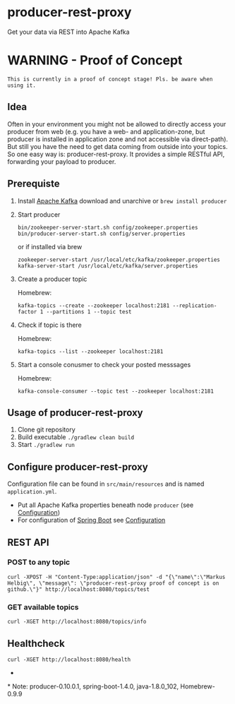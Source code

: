 # producer-rest-proxy
Get your data via REST into Apache Kafka

# WARNING - Proof of Concept

```
This is currently in a proof of concept stage! Pls. be aware when using it.
```

## Idea

Often in your environment you might not be allowed to directly access your producer from web (e.g. you have a web- and application-zone, but producer is installed in application zone and not accessible via direct-path). But still you have the need to get data coming from outside into your topics. So one easy way is: producer-rest-proxy. It provides a simple RESTful API, forwarding your payload to producer.

## Prerequiste

1. Install [Apache Kafka](http://producer.apache.org) download and unarchive or `brew install producer`
2. Start producer

	```
	bin/zookeeper-server-start.sh config/zookeeper.properties
	bin/producer-server-start.sh config/server.properties
	```
	
	or if installed via brew
	
	```
	zookeeper-server-start /usr/local/etc/kafka/zookeeper.properties
	kafka-server-start /usr/local/etc/kafka/server.properties
	```
	
3. Create a producer topic

   Homebrew:
   ```
   kafka-topics --create --zookeeper localhost:2181 --replication-factor 1 --partitions 1 --topic test
   ```

4. Check if topic is there

   Homebrew:
   ```
   kafka-topics --list --zookeeper localhost:2181
   ```

5. Start a console conusmer to check your posted messsages

   Homebrew:
   ```
   kafka-console-consumer --topic test --zookeeper localhost:2181
   ```

## Usage of producer-rest-proxy

1. Clone git repository
2. Build executable `./gradlew clean build`
3. Start `./gradlew run`

## Configure producer-rest-proxy

Configuration file can be found in `src/main/resources` and is named `application.yml`.

- Put all Apache Kafka properties beneath node `producer` (see [Configuration](http://producer.apache.org/documentation.html#configuration))
- For configuration of [Spring Boot](http://docs.spring.io/spring-boot/docs/current/reference/html/) see [Configuration](http://docs.spring.io/spring-boot/docs/current/reference/html/common-application-properties.html)

## REST API

### POST to any topic

```
curl -XPOST -H "Content-Type:application/json" -d "{\"name\":\"Markus Helbig\", \"message\": \"producer-rest-proxy proof of concept is on github.\"}" http://localhost:8080/topics/test
```

### GET available topics

```
curl -XGET http://localhost:8080/topics/info
```

## Healthcheck

```
curl -XGET http://localhost:8080/health
```

-

\* Note: producer-0.10.0.1, spring-boot-1.4.0, java-1.8.0_102, Homebrew-0.9.9
